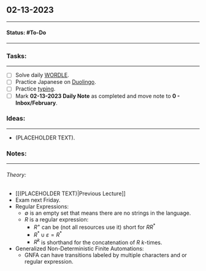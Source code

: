 ## 02-13-2023
---
#### Status: #To-Do
---
### Tasks:
---
- [ ] Solve daily [WORDLE](https://www.nytimes.com/games/wordle/index.html).
- [ ] Practice Japanese on [Duolingo](https://www.duolingo.com/learn).
- [ ] Practice [typing](https://10fastfingers.com/typing-test/english).
- [ ] Mark **02-13-2023 Daily Note** as completed and move note to **0 - Inbox/February**.
### Ideas:
---
- (PLACEHOLDER TEXT).
### Notes:
---
###### Theory:
- [[(PLACEHOLDER TEXT)|Previous Lecture]]
- Exam next Friday.
- Regular Expressions:
	- $\emptyset$ is an empty set that means there are no strings in the language. 
	- $R$ is a regular expression:
		- $R^+$ can be (not all resources use it) short for $RR^*$
		- $R^*\cup\varepsilon=R^*$
		- $R^k$ is shorthand for the concatenation of $R$ $k$-times.
-  Generalized Non-Deterministic Finite Automations:
	- GNFA can have transitions labeled by multiple characters and or regular expression.
 